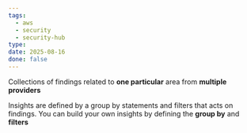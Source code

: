 ```yaml
---
tags:
  - aws
  - security
  - security-hub
type: 
date: 2025-08-16
done: false
---
```

Collections of findings related to **one particular** area from **multiple providers**

Insights are defined by a group by statements and filters that acts on findings. You can build your own insights by defining the **group by** and **filters**

